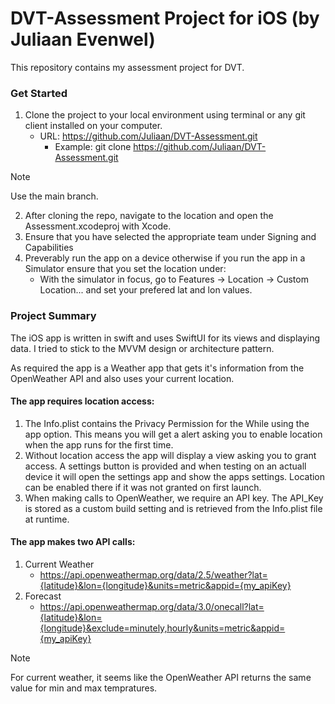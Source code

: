 # DVT-Assessment Project for iOS (by Juliaan Evenwel)

This repository contains my assessment project for DVT.

### Get Started

1. Clone the project to your local environment using terminal or any git client installed on your computer.
   - URL: https://github.com/Juliaan/DVT-Assessment.git
     - Example: git clone https://github.com/Juliaan/DVT-Assessment.git
> [!NOTE]
> Use the main branch.    

2. After cloning the repo, navigate to the location and open the Assessment.xcodeproj with Xcode.
3. Ensure that you have selected the appropriate team under Signing and Capabilities
4. Preverably run the app on a device otherwise if you run the app in a Simulator ensure that you set the location under:
   - With the simulator in focus, go to Features -> Location -> Custom Location... and set your prefered lat and lon values.
  
### Project Summary

The iOS app is written in swift and uses SwiftUI for its views and displaying data. I tried to stick to the MVVM design or architecture pattern.

As required the app is a Weather app that gets it's information from the OpenWeather API and also uses your current location.

#### The app requires location access:

1. The Info.plist contains the Privacy Permission for the While using the app option. This means you will get a alert asking you to enable location when the app runs for the first time.
2.  Without location access the app will display a view asking you to grant access. A settings button is provided and when testing on an actuall device it will open the settings app and show the apps settings. Location can be enabled there if it was not granted on first launch.
3.  When making calls to OpenWeather, we require an API key. The API_Key is stored as a custom build setting and is retrieved from the Info.plist file at runtime.

#### The app makes two API calls:

1. Current Weather
   - https://api.openweathermap.org/data/2.5/weather?lat={latitude}&lon={longitude}&units=metric&appid={my_apiKey}
2. Forecast
   - https://api.openweathermap.org/data/3.0/onecall?lat={latitude}&lon={longitude}&exclude=minutely,hourly&units=metric&appid={my_apiKey}

> [!NOTE]
> For current weather, it seems like the OpenWeather API returns the same value for min and max tempratures.
